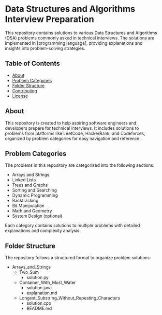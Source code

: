 # Data Structures and Algorithms Interview Preparation

This repository contains solutions to various Data Structures and Algorithms (DSA) problems commonly asked in technical interviews. The solutions are implemented in [programming language], providing explanations and insights into problem-solving strategies.

## Table of Contents

- [About](#about)
- [Problem Categories](#problem-categories)
- [Folder Structure](#folder-structure)
- [Contributing](#contributing)
- [License](#license)

## About

This repository is created to help aspiring software engineers and developers prepare for technical interviews. It includes solutions to problems from platforms like LeetCode, HackerRank, and Codeforces, organized by problem categories for easy navigation and reference.

## Problem Categories

The problems in this repository are categorized into the following sections:

- Arrays and Strings
- Linked Lists
- Trees and Graphs
- Sorting and Searching
- Dynamic Programming
- Backtracking
- Bit Manipulation
- Math and Geometry
- System Design (optional)

Each category contains solutions to multiple problems with detailed explanations and complexity analysis.

## Folder Structure

The repository follows a structured format to organize problem solutions:

- Arrays_and_Strings
  - Two_Sum
    - solution.py
  - Container_With_Most_Water
    - solution.java
    - explanation.md
  - Longest_Substring_Without_Repeating_Characters
    - solution.cpp
    - README.md


